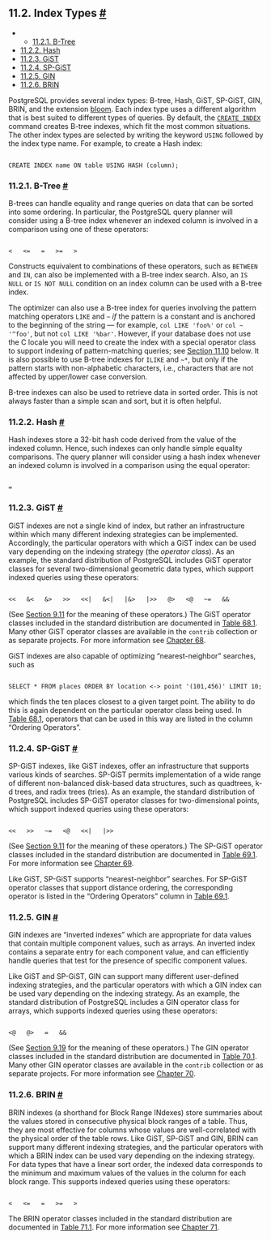 ## 11.2. Index Types [#](#INDEXES-TYPES)

  * *   [11.2.1. B-Tree](indexes-types#INDEXES-TYPES-BTREE)
  * [11.2.2. Hash](indexes-types#INDEXES-TYPES-HASH)
  * [11.2.3. GiST](indexes-types#INDEXES-TYPE-GIST)
  * [11.2.4. SP-GiST](indexes-types#INDEXES-TYPE-SPGIST)
  * [11.2.5. GIN](indexes-types#INDEXES-TYPES-GIN)
  * [11.2.6. BRIN](indexes-types#INDEXES-TYPES-BRIN)

PostgreSQL provides several index types: B-tree, Hash, GiST, SP-GiST, GIN, BRIN, and the extension [bloom](bloom "F.7. bloom — bloom filter index access method"). Each index type uses a different algorithm that is best suited to different types of queries. By default, the [`CREATE INDEX`](sql-createindex "CREATE INDEX") command creates B-tree indexes, which fit the most common situations. The other index types are selected by writing the keyword `USING` followed by the index type name. For example, to create a Hash index:

```

CREATE INDEX name ON table USING HASH (column);
```

### 11.2.1. B-Tree [#](#INDEXES-TYPES-BTREE)

B-trees can handle equality and range queries on data that can be sorted into some ordering. In particular, the PostgreSQL query planner will consider using a B-tree index whenever an indexed column is involved in a comparison using one of these operators:

```

<   <=   =   >=   >
```

Constructs equivalent to combinations of these operators, such as `BETWEEN` and `IN`, can also be implemented with a B-tree index search. Also, an `IS NULL` or `IS NOT NULL` condition on an index column can be used with a B-tree index.

The optimizer can also use a B-tree index for queries involving the pattern matching operators `LIKE` and `~` *if* the pattern is a constant and is anchored to the beginning of the string — for example, `col LIKE 'foo%'` or `col ~ '^foo'`, but not `col LIKE '%bar'`. However, if your database does not use the C locale you will need to create the index with a special operator class to support indexing of pattern-matching queries; see [Section 11.10](indexes-opclass "11.10. Operator Classes and Operator Families") below. It is also possible to use B-tree indexes for `ILIKE` and `~*`, but only if the pattern starts with non-alphabetic characters, i.e., characters that are not affected by upper/lower case conversion.

B-tree indexes can also be used to retrieve data in sorted order. This is not always faster than a simple scan and sort, but it is often helpful.

### 11.2.2. Hash [#](#INDEXES-TYPES-HASH)

Hash indexes store a 32-bit hash code derived from the value of the indexed column. Hence, such indexes can only handle simple equality comparisons. The query planner will consider using a hash index whenever an indexed column is involved in a comparison using the equal operator:

```

=
```

### 11.2.3. GiST [#](#INDEXES-TYPE-GIST)

GiST indexes are not a single kind of index, but rather an infrastructure within which many different indexing strategies can be implemented. Accordingly, the particular operators with which a GiST index can be used vary depending on the indexing strategy (the *operator class*). As an example, the standard distribution of PostgreSQL includes GiST operator classes for several two-dimensional geometric data types, which support indexed queries using these operators:

```

<<   &<   &>   >>   <<|   &<|   |&>   |>>   @>   <@   ~=   &&
```

(See [Section 9.11](functions-geometry "9.11. Geometric Functions and Operators") for the meaning of these operators.) The GiST operator classes included in the standard distribution are documented in [Table 68.1](gist-builtin-opclasses#GIST-BUILTIN-OPCLASSES-TABLE "Table 68.1. Built-in GiST Operator Classes"). Many other GiST operator classes are available in the `contrib` collection or as separate projects. For more information see [Chapter 68](gist "Chapter 68. GiST Indexes").

GiST indexes are also capable of optimizing “nearest-neighbor” searches, such as

```

SELECT * FROM places ORDER BY location <-> point '(101,456)' LIMIT 10;
```

which finds the ten places closest to a given target point. The ability to do this is again dependent on the particular operator class being used. In [Table 68.1](gist-builtin-opclasses#GIST-BUILTIN-OPCLASSES-TABLE "Table 68.1. Built-in GiST Operator Classes"), operators that can be used in this way are listed in the column “Ordering Operators”.

### 11.2.4. SP-GiST [#](#INDEXES-TYPE-SPGIST)

SP-GiST indexes, like GiST indexes, offer an infrastructure that supports various kinds of searches. SP-GiST permits implementation of a wide range of different non-balanced disk-based data structures, such as quadtrees, k-d trees, and radix trees (tries). As an example, the standard distribution of PostgreSQL includes SP-GiST operator classes for two-dimensional points, which support indexed queries using these operators:

```

<<   >>   ~=   <@   <<|   |>>
```

(See [Section 9.11](functions-geometry "9.11. Geometric Functions and Operators") for the meaning of these operators.) The SP-GiST operator classes included in the standard distribution are documented in [Table 69.1](spgist-builtin-opclasses#SPGIST-BUILTIN-OPCLASSES-TABLE "Table 69.1. Built-in SP-GiST Operator Classes"). For more information see [Chapter 69](spgist "Chapter 69. SP-GiST Indexes").

Like GiST, SP-GiST supports “nearest-neighbor” searches. For SP-GiST operator classes that support distance ordering, the corresponding operator is listed in the “Ordering Operators” column in [Table 69.1](spgist-builtin-opclasses#SPGIST-BUILTIN-OPCLASSES-TABLE "Table 69.1. Built-in SP-GiST Operator Classes").

### 11.2.5. GIN [#](#INDEXES-TYPES-GIN)

GIN indexes are “inverted indexes” which are appropriate for data values that contain multiple component values, such as arrays. An inverted index contains a separate entry for each component value, and can efficiently handle queries that test for the presence of specific component values.

Like GiST and SP-GiST, GIN can support many different user-defined indexing strategies, and the particular operators with which a GIN index can be used vary depending on the indexing strategy. As an example, the standard distribution of PostgreSQL includes a GIN operator class for arrays, which supports indexed queries using these operators:

```

<@   @>   =   &&
```

(See [Section 9.19](functions-array "9.19. Array Functions and Operators") for the meaning of these operators.) The GIN operator classes included in the standard distribution are documented in [Table 70.1](gin-builtin-opclasses#GIN-BUILTIN-OPCLASSES-TABLE "Table 70.1. Built-in GIN Operator Classes"). Many other GIN operator classes are available in the `contrib` collection or as separate projects. For more information see [Chapter 70](gin "Chapter 70. GIN Indexes").

### 11.2.6. BRIN [#](#INDEXES-TYPES-BRIN)

BRIN indexes (a shorthand for Block Range INdexes) store summaries about the values stored in consecutive physical block ranges of a table. Thus, they are most effective for columns whose values are well-correlated with the physical order of the table rows. Like GiST, SP-GiST and GIN, BRIN can support many different indexing strategies, and the particular operators with which a BRIN index can be used vary depending on the indexing strategy. For data types that have a linear sort order, the indexed data corresponds to the minimum and maximum values of the values in the column for each block range. This supports indexed queries using these operators:

```

<   <=   =   >=   >
```

The BRIN operator classes included in the standard distribution are documented in [Table 71.1](brin-builtin-opclasses#BRIN-BUILTIN-OPCLASSES-TABLE "Table 71.1. Built-in BRIN Operator Classes"). For more information see [Chapter 71](brin "Chapter 71. BRIN Indexes").